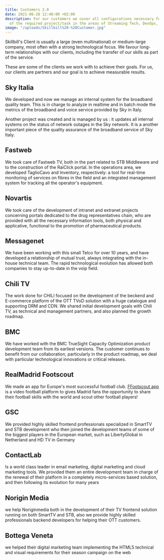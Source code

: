 ```yaml
---
title: Customers 2.0
date: 2021-06-28 12:40:00 +02:00
description: For our customers we cover all configurations necessary for the success
  of the required project/task in the areas of Streaming Tech, DevOps, Frontend Scada.
image: "/uploads/Skillbill%20-%20Customer.jpg"
---
```


Skillbill's Client is usually a large (even multinational) or medium-large company, most often with a strong technological focus. We favour long-term relationships with our clients, including the transfer of our skills as part of the service.

These are some of the clients we work with to achieve their goals. For us, our clients are partners and our goal is to achieve measurable results.

## **Sky Italia**

We developed and now we manage an internal system for the broadband quality team. This is in charge to analyze in realtime and in batch mode the metrics of the broadband and voice service provided by Sky in Italy. 

Another project was created and is managed by us : it updates all internal systems on the status of network outages in the Sky network. It is a another important piece of the quality assurance of the broadband service of Sky Italy.

## Fastweb

We took care of Fastweb TV, both in the part related to STB Middleware and to the construction of the RaiClick portal.
In the operations area, we developed TaglioCavo and Inventory, respectively: a tool for real-time monitoring of services on fibres in the field and an integrated management system for tracking all the operator's equipment.

## Novartis

We took care of the development of intranet and extranet projects concerning portals dedicated to the drug representatives chain, who are provided with all the necessary information tools, both physical and applicative, functional to the promotion of pharmaceutical products.

## Messagenet

We have been working with this small Telco for over 10 years, and have developed a relationship of mutual trust, always integrating with the in-house technical team. The rapid technological evolution has allowed both companies to stay up-to-date in the voip field.

## Chili TV

The work done for CHILI focused on the development of the beckend and E-commerce platform of the OTT TVoD solution with a huge catalogue and supporting DRM and CDN. We shared initial development goals with Chili TV, as technical and management partners, and also planned the growth roadmap.

## BMC

We have worked with the BMC TrueSight Capacity Optimization product development team from its earliest versions. The customer continues to benefit from our collaboration, particularly in the product roadmap, we deal with particular technological innovations or critical releases.

## RealMadrid Footscout

We made an app for Europe's most successful football club. [FFootscout app](https://www.realmadrid.com/noticias/2017/07/el-real-madrid-lanza-real-madrid-footscout) is a video football platform to gives Madrid fans the opportunity to share their football skills with the world and scout other football players!

## GSC

We provided highly skilled frontend professionals specialized in SmartTV and STB development who then joined the development teams of some of the biggest players in the European market, such as LibertyGlobal in Netherland and HD TV in Germany

## ContactLab

Is a world class leader in email marketing, digital marketing and cloud marketing tools. We provided them an entire development team in charge of the renewal of their platform in a completely micro-services based solution, and then following its evolution for many years

## Norigin Media

we help Noriginmedia both in the development of their TV frontend solution running on both SmartTV and STB, also we provide highly skilled professionals backend developers for helping their OTT customers.

## Bottega Veneta

we helped their digital marketing team implementing the HTML5 technical and visual requirements for their season campaign on the web